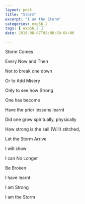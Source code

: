 ```yaml
---
layout: post
title: "Storm"
excerpt: "I am the Storm"
categories: exp56_2
tags: [ exp56_2 ]
date: 2019-08-07T08:08:50-04:00

---
```


Storm Comes

Every Now and Then

Not to break one down

Or to Add Misery

Only to see how Strong

One has become

Have the prior lessons learnt

Did one grow spiritually, physically

How strong is the sail (Will) stitched,

Let the Storm Arrive

I will show

I can No Longer

Be Broken

I have learnt

I am Strong

I am the Storm
